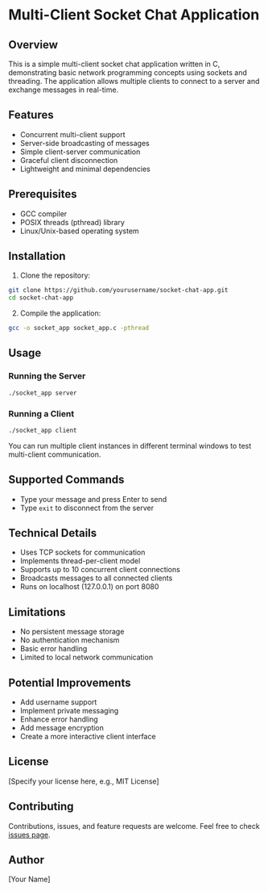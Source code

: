 # Multi-Client Socket Chat Application

## Overview

This is a simple multi-client socket chat application written in C, demonstrating basic network programming concepts using sockets and threading. The application allows multiple clients to connect to a server and exchange messages in real-time.

## Features

- Concurrent multi-client support
- Server-side broadcasting of messages
- Simple client-server communication
- Graceful client disconnection
- Lightweight and minimal dependencies

## Prerequisites

- GCC compiler
- POSIX threads (pthread) library
- Linux/Unix-based operating system

## Installation

1. Clone the repository:
```bash
git clone https://github.com/yourusername/socket-chat-app.git
cd socket-chat-app
```

2. Compile the application:
```bash
gcc -o socket_app socket_app.c -pthread
```

## Usage

### Running the Server
```bash
./socket_app server
```

### Running a Client
```bash
./socket_app client
```

You can run multiple client instances in different terminal windows to test multi-client communication.

## Supported Commands

- Type your message and press Enter to send
- Type `exit` to disconnect from the server

## Technical Details

- Uses TCP sockets for communication
- Implements thread-per-client model
- Supports up to 10 concurrent client connections
- Broadcasts messages to all connected clients
- Runs on localhost (127.0.0.1) on port 8080

## Limitations

- No persistent message storage
- No authentication mechanism
- Basic error handling
- Limited to local network communication

## Potential Improvements

- Add username support
- Implement private messaging
- Enhance error handling
- Add message encryption
- Create a more interactive client interface

## License

[Specify your license here, e.g., MIT License]

## Contributing

Contributions, issues, and feature requests are welcome. Feel free to check [issues page](https://github.com/yourusername/socket-chat-app/issues).

## Author

[Your Name]
